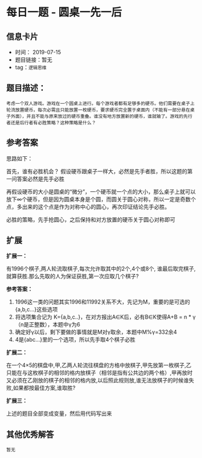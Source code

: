 # 每日一题 - 圆桌一先一后

## 信息卡片

* 时间： 2019-07-15
* 题目链接：暂无
* tag：`逻辑思维`

## 题目描述：

```text
考虑一个双人游戏。游戏在一个圆桌上进行。每个游戏者都有足够多的硬币。他们需要在桌子上轮流放置硬币，每次必需且只能放置一枚硬币，要求硬币完全置于桌面内（不能有一部分悬在桌子外面），并且不能与原来放过的硬币重叠。谁没有地方放置新的硬币，谁就输了。游戏的先行者还是后行者有必胜策略？这种策略是什么？
```

## 参考答案

思路如下：

首先，谁有必胜机会？ 假设硬币跟桌子一样大，必然是先手者胜，所以这题的第一问答案必然是先手必胜

再假设硬币的大小是圆桌的“微分”，一个硬币就一个点的大小，那么桌子上就可以放下∞个硬币，但是因为圆桌本身是个圆，而圆关于圆心对称，所以一定是奇数个点，多出来的这个点是作为对称中心的圆心，再次印证结论先手必胜。

必胜的策略，先手抢圆心，之后保持和对方放置的硬币关于圆心对称即可

## 扩展

**扩展一：**

有1996个棋子,两人轮流取棋子,每次允许取其中的2个,4个或8个, 谁最后取完棋子,就算获胜.那么先取的人为保证获胜,第一次应取几个棋子?

**参考答案：**

1. 1996这一类的问题其实1996和11992关系不大，先记为M，重要的是可选的{a,b,c...}这些选项
2. 将选项集合记为 K={a,b,c..}，在对方报出A∈K后，必有B∈K使得A+B = n \* γ（n是正整数），本题中γ为6
3. 确定好γ以后，剩下要做的事情就是M对γ取余，本题中M%γ=332余4
4. 4是{abc...}里的一个选项，所以先手取4个棋子必胜

**扩展二：**

在一个4×5的棋盘中,甲,乙两人轮流往棋盘的方格中放棋子,甲先放第一枚棋子,乙只能在与这枚棋子的相邻的格内放棋子（相邻是指有公共边的两个格）,甲再放时又必须在乙刚放的棋子的相邻的格内放,以后照此规则放,谁无法放棋子的时候谁失败,如果都按最佳方案,谁取胜?

**扩展三：**

上述的题目全部变成变量，然后用代码写出来

## 其他优秀解答

```text
暂无
```

